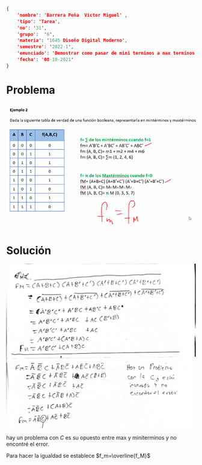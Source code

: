 ```json
{
    'nombre': 'Barrera Peña  Víctor Miguel' ,
    'tipo': 'Tarea',
    'no': '31',
    'grupo':  '6',
    'materia': '1645 Diseño Digital Moderno',
    'semestre': '2022-1',
    'enunciado': 'Demostrar como pasar de mini terminos a max terminos',
    'fecha': '08-10-2021'
}
```



# Problema

![problema](problema.png)

# Solución

![solucion](solucion.jpg)

hay un problema con $C$ es su opuesto entre max y miniterminos y no encontré el error.

Para hacer la igualdad se establece $f_m=\overline{f_M}$
